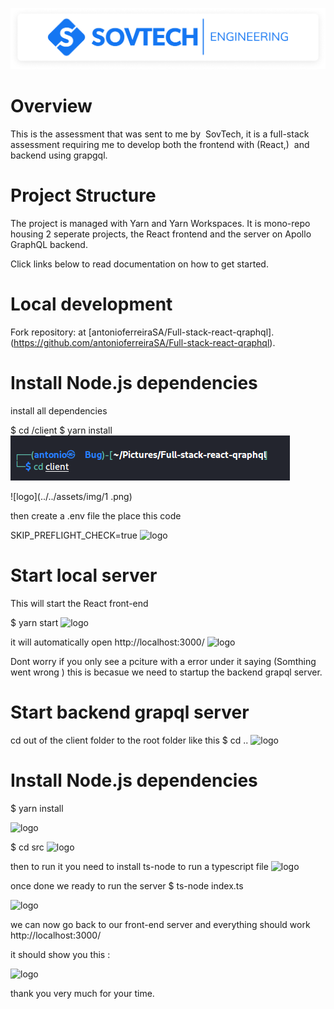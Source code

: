 ![logo](./logo.png)

# Overview

This is the assessment that was sent to me by  SovTech, it is a full-stack assessment requiring me to develop both the frontend with (React,)  and backend using grapgql.

# Project Structure

The project is managed with Yarn and Yarn Workspaces. It is mono-repo housing 2 seperate projects, the React frontend and the server on Apollo GraphQL backend.

Click links below to read documentation on how to get started.


# Local development
Fork repository:  at [antonioferreiraSA/Full-stack-react-qraphql].(https://github.com/antonioferreiraSA/Full-stack-react-qraphql).

# Install Node.js dependencies

install all dependencies 

 $ cd /client 
 $ yarn install
 ![logo](11.png)

 ![logo](../../assets/img/1 .png)

 then create a .env file the place this code

  SKIP_PREFLIGHT_CHECK=true
 ![logo](../7.png)


# Start local server
 This will start the React front-end

 $ yarn start
 ![logo](../../assets/img/2.png)

 it will automatically open  http://localhost:3000/
 ![logo](../../assets/img/3.png)

 Dont worry if you only see a pciture with a error under it saying (Somthing went wrong ) this is becasue we need to startup the backend grapql server.

 # Start  backend grapql  server

  cd out of  the client folder to the root folder like this
  $ cd ..
 ![logo](../../assets/img/4.png)

 # Install Node.js dependencies
  $ yarn install

 ![logo](../../assets/img/5.png)

 $ cd src
 ![logo](../../assets/img/6.png)

 then to run it you need to install ts-node to run a typescript file 
 ![logo](../../assets/img/7.png)

 once done we ready to run the server
  $ ts-node index.ts

 ![logo](../../assets/img/9.png)


 we can now go back to our front-end  server and everything should work  http://localhost:3000/

 it should show you  this : 

 ![logo](../../assets/img/10.png)


 thank you very much for your time. 


























 


 










